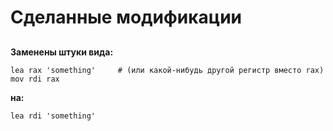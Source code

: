 # Сделанные модификации

## 
**Заменены штуки вида:**
```Assembler
lea rax 'something'     # (или какой-нибудь другой регистр вместо rax)
mov rdi rax
```
**на:**
```
lea rdi 'something'    
```
